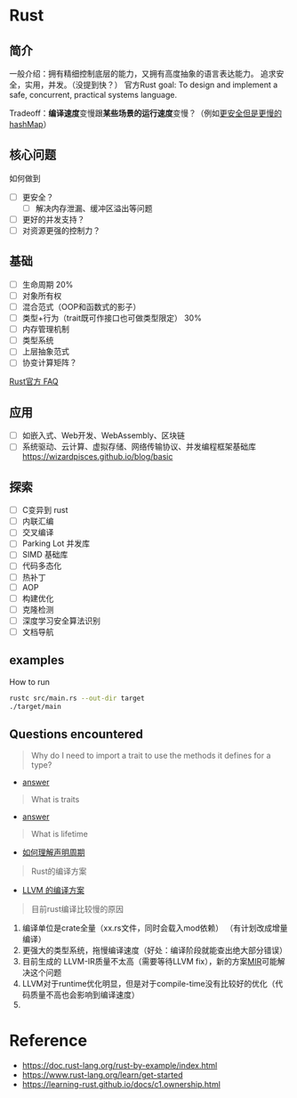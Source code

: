 # Rust

## 简介
一般介绍：拥有精细控制底层的能力，又拥有高度抽象的语言表达能力。
追求安全，实用，并发。（没提到快？）
官方Rust goal: To design and implement a safe, concurrent, practical systems language.

Tradeoff：**编译速度**变慢跟**某些场景的运行速度**变慢？（例如[更安全但是更慢的hashMap](https://prev.rust-lang.org/en-US/faq.html#why-are-rusts-hashmaps-slow)）
## 核心问题
如何做到
- [ ] 更安全？
    - [ ] 解决内存泄漏、缓冲区溢出等问题
- [ ] 更好的并发支持？
- [ ] 对资源更强的控制力？
## 基础
- [ ] 生命周期 20% 
- [ ] 对象所有权
- [ ] 混合范式（OOP和函数式的影子）
- [ ] 类型+行为（trait既可作接口也可做类型限定）  30%
- [ ] 内存管理机制
- [ ] 类型系统
- [ ] 上层抽象范式
- [ ] 协变计算矩阵？

[Rust官方 FAQ](https://prev.rust-lang.org/en-US/faq.html)
## 应用
- [ ] 如嵌入式、Web开发、WebAssembly、区块链
- [ ] 系统驱动、云计算、虚拟存储、网络传输协议、并发编程框架基础库
https://wizardpisces.github.io/blog/basic
## 探索

- [ ] C变异到 rust
- [ ] 内联汇编
- [ ] 交叉编译
- [ ] Parking Lot 并发库
- [ ] SIMD 基础库
- [ ] 代码多态化
- [ ] 热补丁
- [ ] AOP
- [ ] 构建优化
- [ ] 克隆检测
- [ ] 深度学习安全算法识别
- [ ] 文档导航
## examples
How to run
```bash
rustc src/main.rs --out-dir target
./target/main
```

## Questions encountered
>Why do I need to import a trait to use the methods it defines for a type?
* [answer](https://stackoverflow.com/questions/25273816/why-do-i-need-to-import-a-trait-to-use-the-methods-it-defines-for-a-type)

>What is traits
* [answer](https://zhuanlan.zhihu.com/p/127365605)

>What is lifetime
* [如何理解声明周期](https://colobu.com/2019/08/06/lifetimes-in-rust/)

>Rust的编译方案
* [LLVM 的编译方案](https://stackoverflow.com/questions/43385142/how-is-rust-compiled-to-machine-code/43385776)

>目前rust编译比较慢的原因
1. 编译单位是crate全量（xx.rs文件，同时会载入mod依赖） （有计划改成增量编译）
2. 更强大的类型系统，拖慢编译速度（好处：编译阶段就能查出绝大部分错误）
3. 目前生成的 LLVM-IR质量不太高（需要等待LLVM fix），新的方案[MIR](https://github.com/rust-lang/rfcs/blob/master/text/1211-mir.md)可能解决这个问题
4. LLVM对于runtime优化明显，但是对于compile-time没有比较好的优化（代码质量不高也会影响到编译速度）
5. 

# Reference
* https://doc.rust-lang.org/rust-by-example/index.html
* https://www.rust-lang.org/learn/get-started
* https://learning-rust.github.io/docs/c1.ownership.html